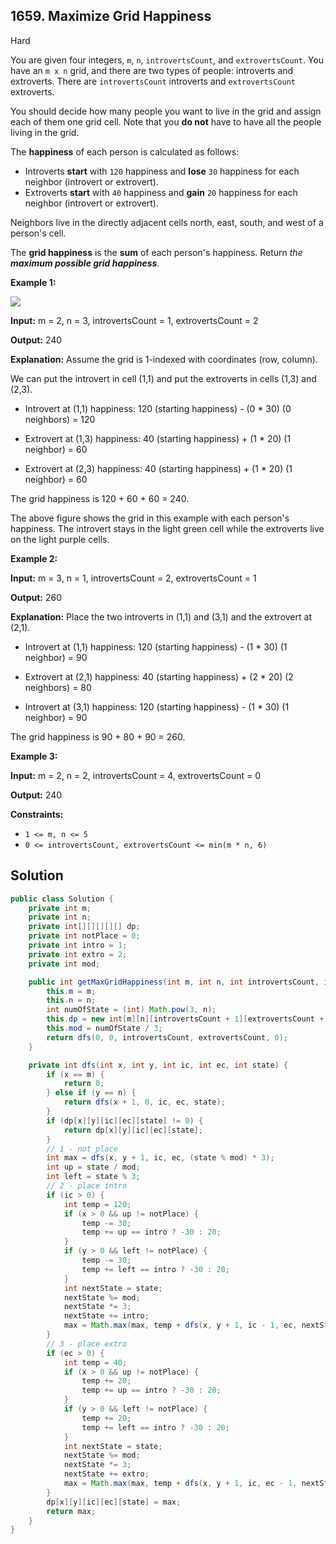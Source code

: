## 1659\. Maximize Grid Happiness

Hard

You are given four integers, `m`, `n`, `introvertsCount`, and `extrovertsCount`. You have an `m x n` grid, and there are two types of people: introverts and extroverts. There are `introvertsCount` introverts and `extrovertsCount` extroverts.

You should decide how many people you want to live in the grid and assign each of them one grid cell. Note that you **do not** have to have all the people living in the grid.

The **happiness** of each person is calculated as follows:

*   Introverts **start** with `120` happiness and **lose** `30` happiness for each neighbor (introvert or extrovert).
*   Extroverts **start** with `40` happiness and **gain** `20` happiness for each neighbor (introvert or extrovert).

Neighbors live in the directly adjacent cells north, east, south, and west of a person's cell.

The **grid happiness** is the **sum** of each person's happiness. Return _the **maximum possible grid happiness**._

**Example 1:**

![](https://assets.leetcode.com/uploads/2020/11/05/grid_happiness.png)

**Input:** m = 2, n = 3, introvertsCount = 1, extrovertsCount = 2

**Output:** 240

**Explanation:** Assume the grid is 1-indexed with coordinates (row, column).

We can put the introvert in cell (1,1) and put the extroverts in cells (1,3) and (2,3).

- Introvert at (1,1) happiness: 120 (starting happiness) - (0 \* 30) (0 neighbors) = 120

- Extrovert at (1,3) happiness: 40 (starting happiness) + (1 \* 20) (1 neighbor) = 60

- Extrovert at (2,3) happiness: 40 (starting happiness) + (1 \* 20) (1 neighbor) = 60

The grid happiness is 120 + 60 + 60 = 240.

The above figure shows the grid in this example with each person's happiness. The introvert stays in the light green cell while the extroverts live on the light purple cells.

**Example 2:**

**Input:** m = 3, n = 1, introvertsCount = 2, extrovertsCount = 1

**Output:** 260

**Explanation:** Place the two introverts in (1,1) and (3,1) and the extrovert at (2,1).

- Introvert at (1,1) happiness: 120 (starting happiness) - (1 \* 30) (1 neighbor) = 90

- Extrovert at (2,1) happiness: 40 (starting happiness) + (2 \* 20) (2 neighbors) = 80

- Introvert at (3,1) happiness: 120 (starting happiness) - (1 \* 30) (1 neighbor) = 90

The grid happiness is 90 + 80 + 90 = 260.

**Example 3:**

**Input:** m = 2, n = 2, introvertsCount = 4, extrovertsCount = 0

**Output:** 240

**Constraints:**

*   `1 <= m, n <= 5`
*   `0 <= introvertsCount, extrovertsCount <= min(m * n, 6)`

## Solution

```java
public class Solution {
    private int m;
    private int n;
    private int[][][][][] dp;
    private int notPlace = 0;
    private int intro = 1;
    private int extro = 2;
    private int mod;

    public int getMaxGridHappiness(int m, int n, int introvertsCount, int extrovertsCount) {
        this.m = m;
        this.n = n;
        int numOfState = (int) Math.pow(3, n);
        this.dp = new int[m][n][introvertsCount + 1][extrovertsCount + 1][numOfState];
        this.mod = numOfState / 3;
        return dfs(0, 0, introvertsCount, extrovertsCount, 0);
    }

    private int dfs(int x, int y, int ic, int ec, int state) {
        if (x == m) {
            return 0;
        } else if (y == n) {
            return dfs(x + 1, 0, ic, ec, state);
        }
        if (dp[x][y][ic][ec][state] != 0) {
            return dp[x][y][ic][ec][state];
        }
        // 1 - not place
        int max = dfs(x, y + 1, ic, ec, (state % mod) * 3);
        int up = state / mod;
        int left = state % 3;
        // 2 - place intro
        if (ic > 0) {
            int temp = 120;
            if (x > 0 && up != notPlace) {
                temp -= 30;
                temp += up == intro ? -30 : 20;
            }
            if (y > 0 && left != notPlace) {
                temp -= 30;
                temp += left == intro ? -30 : 20;
            }
            int nextState = state;
            nextState %= mod;
            nextState *= 3;
            nextState += intro;
            max = Math.max(max, temp + dfs(x, y + 1, ic - 1, ec, nextState));
        }
        // 3 - place extro
        if (ec > 0) {
            int temp = 40;
            if (x > 0 && up != notPlace) {
                temp += 20;
                temp += up == intro ? -30 : 20;
            }
            if (y > 0 && left != notPlace) {
                temp += 20;
                temp += left == intro ? -30 : 20;
            }
            int nextState = state;
            nextState %= mod;
            nextState *= 3;
            nextState += extro;
            max = Math.max(max, temp + dfs(x, y + 1, ic, ec - 1, nextState));
        }
        dp[x][y][ic][ec][state] = max;
        return max;
    }
}
```
